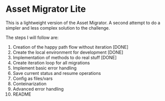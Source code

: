 # Asset Migrator Lite

This is a lightweight version of the Asset Migrator. A second attempt to do a simpler and less complex solution to the challenge.

The steps I will follow are:

1. Creation of the happy path flow without iteration [DONE]
1. Create the local environment for development [DONE]
1. Implementation of methods to do real stuff [DONE]
1. Create iteration loop for all migrations
1. Implement basic error handling
1. Save current status and resume operations
1. Config as files/vars
1. Conteinarization
1. Advanced error handling
1. README
